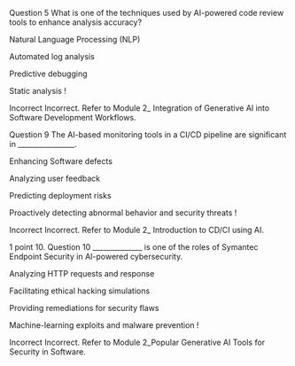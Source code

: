 Question 5
What is one of the techniques used by AI-powered code review tools to enhance analysis accuracy? 


Natural Language Processing (NLP) 



Automated log analysis 



Predictive debugging 



Static analysis !


Incorrect
Incorrect. Refer to Module 2_ Integration of Generative AI into Software Development Workflows.




Question 9
The AI-based monitoring tools in a CI/CD pipeline are significant in   ________________. 


Enhancing Software defects 



Analyzing user feedback 



Predicting deployment risks 



Proactively detecting abnormal behavior and security threats !


Incorrect
Incorrect. Refer to Module 2_ Introduction to CD/CI using AI. 

1 point
10.
Question 10
______________ is one of the roles of Symantec Endpoint Security in AI-powered cybersecurity. 


Analyzing HTTP requests and response 



 Facilitating ethical hacking simulations 



Providing remediations for security flaws 



Machine-learning exploits and malware prevention !


Incorrect
Incorrect. Refer to Module 2_Popular Generative AI Tools for Security in Software.

